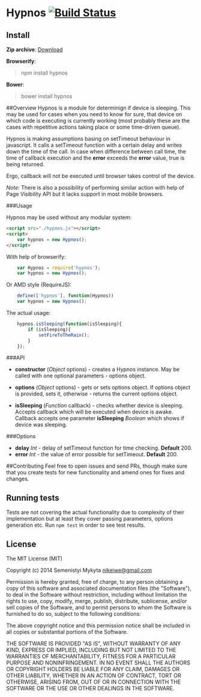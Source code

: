 Hypnos [![Build Status](https://travis-ci.org/msemenistyi/hypnos.png)](https://travis-ci.org/msemenistyi/connect-image-optimus)
=====


## Install
**Zip archive**:
[Download](https://github.com/msemenistyi/hypnos/archive/master.zip)

**Browserify**:
> npm install hypnos

**Bower**:
> bower install hypnos

##Overview
Hypnos is a module for determinign if device is sleeping. This may be used for 
cases when you need to know for sure, that device on which code is executing 
is currently working (most probably these are the cases with repetitive actions 
taking place or some time-driven queue).

Hypnos is making assumptions basing on setTimeout behaviour in javascript. It 
calls a setTimeout function with a certain delay and writes down the time of 
the call. In case when difference between call time, the time of callback execution
and the **error** exceeds the **error** value, true is being returned.

Ergo, callback will not be executed until browser takes control of the device.  

*Note:* There is also a possibility of performing similar action with help of
Page Visibility API but it lacks support in most mobile browsers. 

###Usage

Hypnos may be used without any modular system:
```html
<script src="./hypnos.js"></script>
<script>
	var hypnos = new Hypnos();
</script>
```

With help of browserify:
```js
	var Hypnos = require('hypnos');
	var hypnos = new Hypnos();
```

Or AMD style (RequireJS): 
```js
	define(['hypnos'], function(Hypnos))
	var hypnos = new Hypnos();
```

The actual usage:
```js
	hypnos.isSleeping(function(isSleeping){
		if (isSleeping){
			setFireToTheRain();
		}
	});
```

###API
- **constructor** (*Object* options) - creates a Hypnos instance. May be called with
one optional parameters - options object.

- **options** (*Object* options) - gets or sets options object. If options object 
is provided, sets it, otherwise - returns the current options object.

- **isSleeping** (*Function* callback) - checks whether device is sleeping. Accepts
callback which will be executed when device is awake. Callback accepts one parameter
**isSleeping** *Boolean* which shows if device was sleeping.

###Options
- **delay** *Int* - delay of setTimeout function for time checking. **Default** 200.
- **error** *Int* - the value of error possible for setTimeout. **Default** 200.

##Contributing
Feel free to open issues and send PRs, though make sure that you create tests
for new functionality and amend ones for fixes and changes. 

## Running tests
Tests are not covering the actual functionality due to complexity of their 
implementation but at least they cover passing parameters, options generation etc.
Run `npm test` in order to see test results.

## License

The MIT License (MIT)

Copyright (c) 2014 Semenistyi Mykyta nikeiwe@gmail.com

Permission is hereby granted, free of charge, to any person obtaining a copy
of this software and associated documentation files (the "Software"), to deal
in the Software without restriction, including without limitation the rights
to use, copy, modify, merge, publish, distribute, sublicense, and/or sell
copies of the Software, and to permit persons to whom the Software is
furnished to do so, subject to the following conditions:

The above copyright notice and this permission notice shall be included in
all copies or substantial portions of the Software.

THE SOFTWARE IS PROVIDED "AS IS", WITHOUT WARRANTY OF ANY KIND, EXPRESS OR
IMPLIED, INCLUDING BUT NOT LIMITED TO THE WARRANTIES OF MERCHANTABILITY,
FITNESS FOR A PARTICULAR PURPOSE AND NONINFRINGEMENT. IN NO EVENT SHALL THE
AUTHORS OR COPYRIGHT HOLDERS BE LIABLE FOR ANY CLAIM, DAMAGES OR OTHER
LIABILITY, WHETHER IN AN ACTION OF CONTRACT, TORT OR OTHERWISE, ARISING FROM,
OUT OF OR IN CONNECTION WITH THE SOFTWARE OR THE USE OR OTHER DEALINGS IN
THE SOFTWARE.